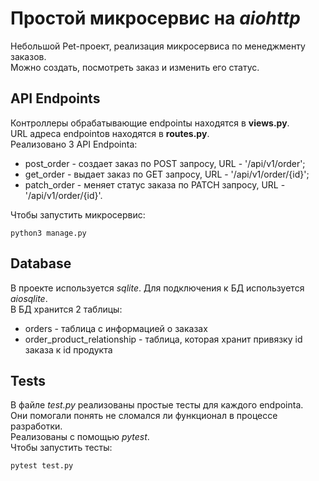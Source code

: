 # Простой микросервис на *aiohttp*
Небольшой Pet-проект, реализация микросервиса по менеджменту заказов.\
Можно создать, посмотреть заказ и изменить его статус.
## API Endpoints
Контроллеры обрабатывающие endpointы находятся в **views.py**.\
URL адреса endpointов находятся в **routes.py**.\
Реализовано 3 API Endpointa:
* post_order - создает заказ по POST запросу, URL - '/api/v1/order';
* get_order - выдает заказ по GET запросу, URL - '/api/v1/order/{id}';
* patch_order - меняет статус заказа по PATCH запросу, URL - '/api/v1/order/{id}'.

Чтобы запустить микросервис:
```commandline
python3 manage.py
```
## Database
В проекте используется *sqlite*. Для подключения к БД используется *aiosqlite*.\
В БД хранится 2 таблицы:
* orders - таблица с информацией о заказах
* order_product_relationship - таблица, которая хранит привязку id заказа к id продукта
## Tests
В файле *test.py* реализованы простые тесты для каждого endpointa.\
Они помогали понять не сломался ли функционал в процессе разработки.\
Реализованы с помощью *pytest*.\
Чтобы запустить тесты:
```commandline
pytest test.py
```